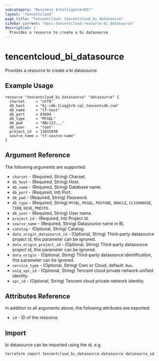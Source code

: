 ```yaml
---
subcategory: "Business Intelligence(BI)"
layout: "tencentcloud"
page_title: "TencentCloud: tencentcloud_bi_datasource"
sidebar_current: "docs-tencentcloud-resource-bi_datasource"
description: |-
  Provides a resource to create a bi datasource
---
```


# tencentcloud_bi_datasource

Provides a resource to create a bi datasource

## Example Usage

```hcl
resource "tencentcloud_bi_datasource" "datasource" {
  charset     = "utf8"
  db_host     = "bj-cdb-1lxqg5r6.sql.tencentcdb.com"
  db_name     = "tf-test"
  db_port     = 63694
  db_type     = "MYSQL"
  db_pwd      = "ABc123,,,"
  db_user     = "root"
  project_id  = 11015030
  source_name = "tf-source-name"
}
```

## Argument Reference

The following arguments are supported:

* `charset` - (Required, String) Charset.
* `db_host` - (Required, String) Host.
* `db_name` - (Required, String) Database name.
* `db_port` - (Required, Int) Port.
* `db_pwd` - (Required, String) Password.
* `db_type` - (Required, String) `MYSQL`, `MSSQL`, `POSTGRE`, `ORACLE`, `CLICKHOUSE`, `TIDB`, `HIVE`, `PRESTO`.
* `db_user` - (Required, String) User name.
* `project_id` - (Required, Int) Project id.
* `source_name` - (Required, String) Datasource name in BI.
* `catalog` - (Optional, String) Catalog.
* `data_origin_datasource_id` - (Optional, String) Third-party datasource project id, this parameter can be ignored.
* `data_origin_project_id` - (Optional, String) Third-party datasource project id, this parameter can be ignored.
* `data_origin` - (Optional, String) Third-party datasource identification, this parameter can be ignored.
* `service_type` - (Optional, String) Own or Cloud, default: `Own`.
* `uniq_vpc_id` - (Optional, String) Tencent cloud private network unified identity.
* `vpc_id` - (Optional, String) Tencent cloud private network identity.

## Attributes Reference

In addition to all arguments above, the following attributes are exported:

* `id` - ID of the resource.




## Import

bi datasource can be imported using the id, e.g.

```
terraform import tencentcloud_bi_datasource.datasource datasource_id
```

